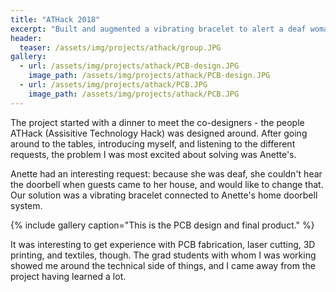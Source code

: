 ```yaml
---
title: "ATHack 2018"
excerpt: "Built and augmented a vibrating bracelet to alert a deaf woman of doorbell rings."
header:
  teaser: /assets/img/projects/athack/group.JPG
gallery:
  - url: /assets/img/projects/athack/PCB-design.JPG
    image_path: /assets/img/projects/athack/PCB-design.JPG
  - url: /assets/img/projects/athack/PCB.JPG
    image_path: /assets/img/projects/athack/PCB.JPG
---
```


The project started with a dinner to meet the co-designers - the people ATHack (Assisitive Technology Hack) was designed around. After going around to the tables, introducing myself, and listening to the different requests, the problem I was most excited about solving was Anette's.

Anette had an interesting request: because she was deaf, she couldn't hear the doorbell when guests came to her house, and would like to change that. Our solution was a vibrating bracelet connected to Anette's home doorbell system.

{% include gallery caption="This is the PCB design and final product." %}

It was interesting to get experience with PCB fabrication, laser cutting, 3D printing, and textiles, though. The grad students with whom I was working showed me around the technical side of things, and I came away from the project having learned a lot.
